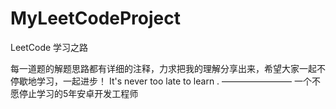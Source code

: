 # MyLeetCodeProject
LeetCode 学习之路

每一道题的解题思路都有详细的注释，力求把我的理解分享出来，希望大家一起不停歇地学习，一起进步！
It's never too late to learn .              ———————— 一个不愿停止学习的5年安卓开发工程师

                                      
